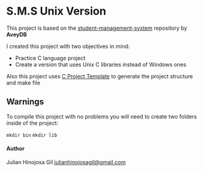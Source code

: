 # S.M.S Unix Version

This project is based on the [student-management-system](https://github.com/AveyBD/student-management-system) repository by **AveyDB**

I created this project with two objectives in mind: 
- Practice C language project 
- Create a version that uses Unix C libraries instead of Windows ones 

Also this project uses [C Project Template](https://github.com/pantuza/c-project-template) to generate the project structure and make file


## Warnings

To compile this project with no problems you will need to create two folders inside of the project:

`mkdir bin`
`mkdir lib`

#### Author

Julian Hinojosa Gil <julianhinojosagil@gmail.com>
